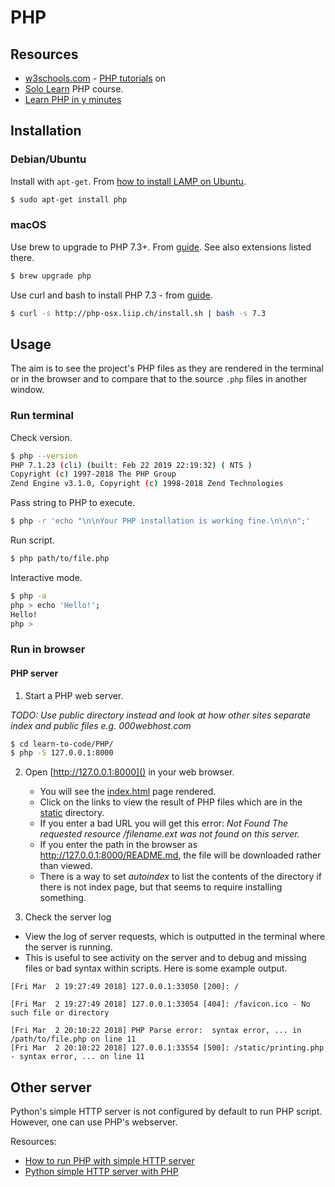 # PHP

## Resources

- [w3schools.com](https://www.w3schools.com) - [PHP tutorials](https://www.w3schools.com/PhP/default.asp) on 
- [Solo Learn](https://www.sololearn.com/) PHP course.
- [Learn PHP in y minutes](https://learnxinyminutes.com/docs/php/)

## Installation

### Debian/Ubuntu

Install with `apt-get`. From [how to install LAMP on Ubuntu](http://howtoubuntu.org/how-to-install-lamp-on-ubuntu#install-php).

```bash
$ sudo apt-get install php
```

### macOS

Use brew to upgrade to PHP 7.3+. From [guide](https://stitcher.io/blog/php-73-upgrade-mac). See also extensions listed there.

```bash
$ brew upgrade php
```

Use curl and bash to install PHP 7.3 - from [guide](https://tecadmin.net/install-php-macos/).

```bash
$ curl -s http://php-osx.liip.ch/install.sh | bash -s 7.3
```

## Usage

The aim is to see the project's PHP files as they are rendered in the terminal or in the browser and to compare that to the source `.php` files in another window.

### Run terminal

Check version.

```bash
$ php --version
PHP 7.1.23 (cli) (built: Feb 22 2019 22:19:32) ( NTS )
Copyright (c) 1997-2018 The PHP Group
Zend Engine v3.1.0, Copyright (c) 1998-2018 Zend Technologies
```

Pass string to PHP to execute.

```bash
$ php -r 'echo "\n\nYour PHP installation is working fine.\n\n\n";'
```

Run script.

```bash
$ php path/to/file.php
```

Interactive mode.

```bash
$ php -a
php > echo 'Hello!';
Hello!
php >
```

### Run in browser

#### PHP server

1. Start a PHP web server.

_TODO: Use public directory instead and look at how other sites separate index and public files e.g. 000webhost.com_

```bash
$ cd learn-to-code/PHP/
$ php -S 127.0.0.1:8000
```

2. Open [http://127.0.0.1:8000]() in your web browser.
    - You will see the [index.html](index.html) page rendered.
    - Click on the links to view the result of PHP files which are in the [static](static) directory.
    - If you enter a bad URL you will get this error: _Not Found The requested resource /filename.ext was not found on this server._
    - If you enter the path in the browser as http://127.0.0.1:8000/README.md, the file will be downloaded rather than viewed.
    - There is a way to set _autoindex_ to list the contents of the directory if there is not index page, but that seems to require installing something.

3. Check the server log
  - View the log of server requests, which is outputted in the terminal where the server is running.
  - This is useful to see activity on the server and to debug and missing files or bad syntax within scripts. Here is some example output.

```
[Fri Mar  2 19:27:49 2018] 127.0.0.1:33050 [200]: /

[Fri Mar  2 19:27:49 2018] 127.0.0.1:33054 [404]: /favicon.ico - No such file or directory

[Fri Mar  2 20:10:22 2018] PHP Parse error:  syntax error, ... in /path/to/file.php on line 11
[Fri Mar  2 20:10:22 2018] 127.0.0.1:33554 [500]: /static/printing.php - syntax error, ... on line 11
```

## Other server

Python's simple HTTP server is not configured by default to run PHP script. However, one can use PHP's webserver.

Resources:

- [How to run PHP with simple HTTP server](https://serverfault.com/questions/338394/how-to-run-php-with-simplehttpserver)
- [Python simple HTTP server with PHP](https://stackoverflow.com/questions/12235876/python-simplehttpserver-with-php)
